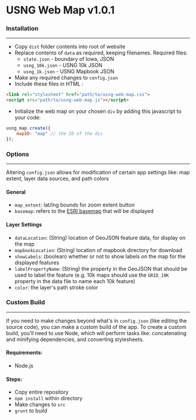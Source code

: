 # USNG Web Map v1.0.1

### Installation 
***
* Copy `dist` folder contents into root of website
* Replace contents of `data` as required, keeping filenames. Required files:
    * `state.json` - boundary of Iowa, JSON
    * `usng_10k.json` - USNG 10k JSON
    * `usng_1k.json` - USNG Mapbook JSON
* Make any required changes to `config.json`
* Include these files in HTML :

```HTML  
<link rel="stylesheet" href="path/to/usng-web-map.css">
<script src="path/to/usng-web-map.js"></script> 
```
* Initialize the web map on your chosen `div` by adding this javascript to your code:
```Javascript 
usng_map.create({
    mapID: "map" // the ID of the div
});
```

### Options
***
Altering `config.json` allows for modification of certain app settings like: map extent, layer data sources, and path colors

#### General
* `map_extent`: lat/lng bounds for zoom extent button
* `basemap`: refers to the [ESRI basemap](https://esri.github.io/esri-leaflet/api-reference/layers/basemap-layer.html) that will be displayed

#### Layer Settings
* `dataLocation`: (String) location of GeoJSON feature data, for display on the map
* `mapbookLocation`: (String) location of mapbook directory for download
* `showLabels`: (boolean) whether or not to show labels on the map for the displayed features
* `labelPropertyName`: (String) the property in the GeoJSON that should be used to label the feature (e.g. 10k maps should use the `GRID_10K` property in the data file to name each 10k feature)
* `color`: the layer's path stroke color 

### Custom Build
***
If you need to make changes beyond what's in `config.json` (like editing the source code), you can make a custom build of the app. To create a custom build, you'll need to use Node, which will perform tasks like: concatenating and minifying dependencies, and converting stylesheets. 

#### Requirements:
* Node.js

#### Steps:
* Copy entire repository
* `npm install` within directory
* Make changes to `src`
* `grunt` to build 
